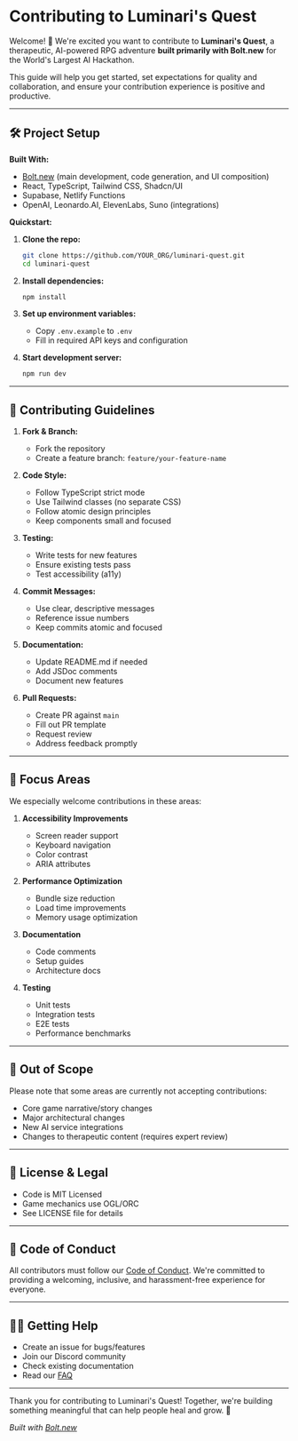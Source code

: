 # Contributing to Luminari's Quest

Welcome! 🎉 We're excited you want to contribute to **Luminari's Quest**, a therapeutic, AI-powered RPG adventure **built primarily with Bolt.new** for the World's Largest AI Hackathon.

This guide will help you get started, set expectations for quality and collaboration, and ensure your contribution experience is positive and productive.

---

## 🛠 Project Setup

**Built With:**  
- [Bolt.new](https://bolt.new/) (main development, code generation, and UI composition)
- React, TypeScript, Tailwind CSS, Shadcn/UI
- Supabase, Netlify Functions
- OpenAI, Leonardo.AI, ElevenLabs, Suno (integrations)

**Quickstart:**
1. **Clone the repo:**  
   ```bash
   git clone https://github.com/YOUR_ORG/luminari-quest.git
   cd luminari-quest
   ```

2. **Install dependencies:**
   ```bash
   npm install
   ```

3. **Set up environment variables:**
   - Copy `.env.example` to `.env`
   - Fill in required API keys and configuration

4. **Start development server:**
   ```bash
   npm run dev
   ```

---

## 📝 Contributing Guidelines

1. **Fork & Branch:**
   - Fork the repository
   - Create a feature branch: `feature/your-feature-name`

2. **Code Style:**
   - Follow TypeScript strict mode
   - Use Tailwind classes (no separate CSS)
   - Follow atomic design principles
   - Keep components small and focused

3. **Testing:**
   - Write tests for new features
   - Ensure existing tests pass
   - Test accessibility (a11y)

4. **Commit Messages:**
   - Use clear, descriptive messages
   - Reference issue numbers
   - Keep commits atomic and focused

5. **Documentation:**
   - Update README.md if needed
   - Add JSDoc comments
   - Document new features

6. **Pull Requests:**
   - Create PR against `main`
   - Fill out PR template
   - Request review
   - Address feedback promptly

---

## 🎯 Focus Areas

We especially welcome contributions in these areas:

1. **Accessibility Improvements**
   - Screen reader support
   - Keyboard navigation
   - Color contrast
   - ARIA attributes

2. **Performance Optimization**
   - Bundle size reduction
   - Load time improvements
   - Memory usage optimization

3. **Documentation**
   - Code comments
   - Setup guides
   - Architecture docs

4. **Testing**
   - Unit tests
   - Integration tests
   - E2E tests
   - Performance benchmarks

---

## 🚫 Out of Scope

Please note that some areas are currently not accepting contributions:

- Core game narrative/story changes
- Major architectural changes
- New AI service integrations
- Changes to therapeutic content (requires expert review)

---

## 📜 License & Legal

- Code is MIT Licensed
- Game mechanics use OGL/ORC
- See LICENSE file for details

---

## 🤝 Code of Conduct

All contributors must follow our [Code of Conduct](CODE_OF_CONDUCT.md). We're committed to providing a welcoming, inclusive, and harassment-free experience for everyone.

---

## 🙋‍♀️ Getting Help

- Create an issue for bugs/features
- Join our Discord community
- Check existing documentation
- Read our [FAQ](docs/FAQ.md)

---

Thank you for contributing to Luminari's Quest! Together, we're building something meaningful that can help people heal and grow. 💫

*Built with [Bolt.new](https://bolt.new/)*